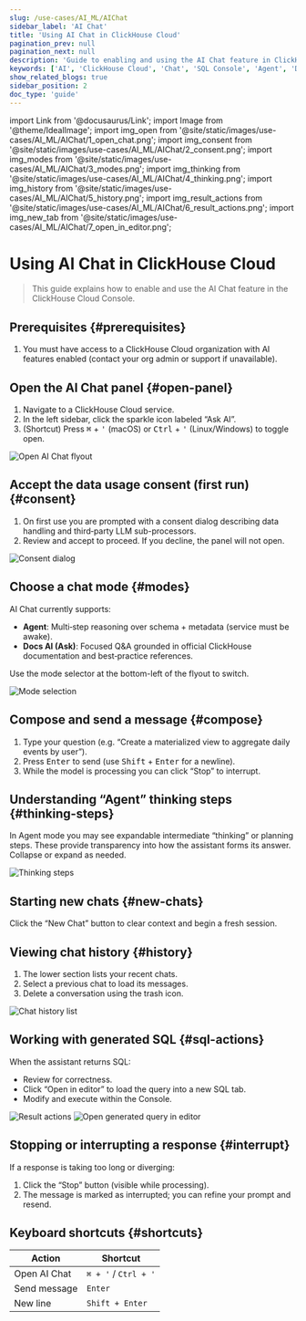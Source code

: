 ```yaml
---
slug: /use-cases/AI_ML/AIChat
sidebar_label: 'AI Chat'
title: 'Using AI Chat in ClickHouse Cloud'
pagination_prev: null
pagination_next: null
description: 'Guide to enabling and using the AI Chat feature in ClickHouse Cloud Console'
keywords: ['AI', 'ClickHouse Cloud', 'Chat', 'SQL Console', 'Agent', 'Docs AI']
show_related_blogs: true
sidebar_position: 2
doc_type: 'guide'
---
```


import Link from '@docusaurus/Link';
import Image from '@theme/IdealImage';
import img_open from '@site/static/images/use-cases/AI_ML/AIChat/1_open_chat.png';
import img_consent from '@site/static/images/use-cases/AI_ML/AIChat/2_consent.png';
import img_modes from '@site/static/images/use-cases/AI_ML/AIChat/3_modes.png';
import img_thinking from '@site/static/images/use-cases/AI_ML/AIChat/4_thinking.png';
import img_history from '@site/static/images/use-cases/AI_ML/AIChat/5_history.png';
import img_result_actions from '@site/static/images/use-cases/AI_ML/AIChat/6_result_actions.png';
import img_new_tab from '@site/static/images/use-cases/AI_ML/AIChat/7_open_in_editor.png';

# Using AI Chat in ClickHouse Cloud

> This guide explains how to enable and use the AI Chat feature in the ClickHouse Cloud Console.

<VerticalStepper headerLevel="h2">

## Prerequisites {#prerequisites}

1. You must have access to a ClickHouse Cloud organization with AI features enabled (contact your org admin or support if unavailable).

## Open the AI Chat panel {#open-panel}

1. Navigate to a ClickHouse Cloud service.
2. In the left sidebar, click the sparkle icon labeled “Ask AI”.
3. (Shortcut) Press <kbd>⌘</kbd> + <kbd>'</kbd> (macOS) or <kbd>Ctrl</kbd> + <kbd>'</kbd> (Linux/Windows) to toggle open.

<Image img={img_open} alt="Open AI Chat flyout" size="md"/>

## Accept the data usage consent (first run) {#consent}

1. On first use you are prompted with a consent dialog describing data handling and third‑party LLM sub-processors.
2. Review and accept to proceed. If you decline, the panel will not open.

<Image img={img_consent} alt="Consent dialog" size="md"/>

## Choose a chat mode {#modes}

AI Chat currently supports:

- **Agent**: Multi‑step reasoning over schema + metadata (service must be awake).
- **Docs AI (Ask)**: Focused Q&A grounded in official ClickHouse documentation and best‑practice references.

Use the mode selector at the bottom-left of the flyout to switch.

<Image img={img_modes} alt="Mode selection" size="sm"/>

## Compose and send a message {#compose}

1. Type your question (e.g. “Create a materialized view to aggregate daily events by user”).  
2. Press <kbd>Enter</kbd> to send (use <kbd>Shift</kbd> + <kbd>Enter</kbd> for a newline).  
3. While the model is processing you can click “Stop” to interrupt.

## Understanding “Agent” thinking steps {#thinking-steps}

In Agent mode you may see expandable intermediate “thinking” or planning steps. These provide transparency into how the assistant forms its answer. Collapse or expand as needed.

<Image img={img_thinking} alt="Thinking steps" size="md"/>

## Starting new chats {#new-chats}

Click the “New Chat” button to clear context and begin a fresh session.

## Viewing chat history {#history}

1. The lower section lists your recent chats.
2. Select a previous chat to load its messages.
3. Delete a conversation using the trash icon.

<Image img={img_history} alt="Chat history list" size="md"/>

## Working with generated SQL {#sql-actions}

When the assistant returns SQL:

- Review for correctness.
- Click “Open in editor” to load the query into a new SQL tab.
- Modify and execute within the Console.

<Image img={img_result_actions} alt="Result actions" size="md"/>

<Image img={img_new_tab} alt="Open generated query in editor" size="md"/>

## Stopping or interrupting a response {#interrupt}

If a response is taking too long or diverging:

1. Click the “Stop” button (visible while processing).
2. The message is marked as interrupted; you can refine your prompt and resend.

## Keyboard shortcuts {#shortcuts}

| Action | Shortcut |
| ------ | -------- |
| Open AI Chat | `⌘ + '` / `Ctrl + '` |
| Send message | `Enter` |
| New line | `Shift + Enter` |

</VerticalStepper>